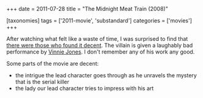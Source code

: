 +++
date = 2011-07-28
title = "The Midnight Meat Train (2008)"

[taxonomies]
tags = ['2011-movie', 'substandard']
categories = ['movies']
+++

After watching what felt like a waste of time, I was surprised to find
that [there were those who found it decent]. The villain is given a
laughably bad performance by [Vinnie Jones]. I don\'t remember any of
his work any good.

Some parts of the movie are decent:

-   the intrigue the lead character goes through as he unravels the
    mystery that is the serial killer
-   the lady our lead character tries to impress with his art

  [there were those who found it decent]: http://en.wikipedia.org/wiki/The_Midnight_Meat_Train#Reception
  [Vinnie Jones]: http://en.wikipedia.org/wiki/Vinnie_Jones

